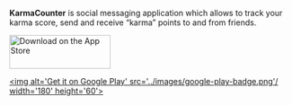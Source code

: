 **KarmaCounter** is social messaging application which allows to track your karma score, send and receive “karma” points to and from friends.

<a href='https://itunes.apple.com/us/app/karmacounter/id1242742105?ls=1&mt=8'><img alt='Download on the App Store' src='../images/Download_on_the_App_Store_Badge_US-UK_RGB_blk_092917.svg' width='180' height='60'></a>

<a href='https://play.google.com/store/apps/details?id=com.karmacounter'><img alt='Get it on Google Play' src='../images/google-play-badge.png'/ width='180' height='60'></a>

